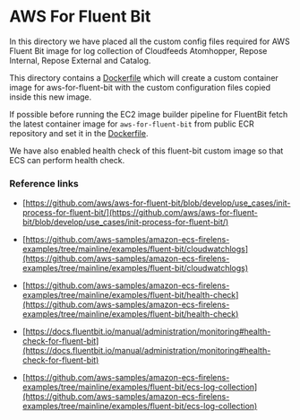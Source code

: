 # AWS For Fluent Bit
In this directory we have placed all the custom config files required for AWS Fluent Bit image for log collection of Cloudfeeds Atomhopper, Repose Internal, Repose External and Catalog.

This directory contains a [Dockerfile](./Dockerfile.aws-fluent-bit) which will create a custom container image for aws-for-fluent-bit with the custom configuration files copied inside this new image.

If possible before running the EC2 image builder pipeline for FluentBit fetch the latest container image for `aws-for-fluent-bit` from public ECR repository and set it in the [Dockerfile](./Dockerfile.aws-fluent-bit).

We have also enabled health check of this fluent-bit custom image so that ECS can perform health check.

### Reference links
- [https://github.com/aws/aws-for-fluent-bit/blob/develop/use_cases/init-process-for-fluent-bit/](https://github.com/aws/aws-for-fluent-bit/blob/develop/use_cases/init-process-for-fluent-bit/)

- [https://github.com/aws-samples/amazon-ecs-firelens-examples/tree/mainline/examples/fluent-bit/cloudwatchlogs](https://github.com/aws-samples/amazon-ecs-firelens-examples/tree/mainline/examples/fluent-bit/cloudwatchlogs)

- [https://github.com/aws-samples/amazon-ecs-firelens-examples/tree/mainline/examples/fluent-bit/health-check](https://github.com/aws-samples/amazon-ecs-firelens-examples/tree/mainline/examples/fluent-bit/health-check)

- [https://docs.fluentbit.io/manual/administration/monitoring#health-check-for-fluent-bit](https://docs.fluentbit.io/manual/administration/monitoring#health-check-for-fluent-bit)

- [https://github.com/aws-samples/amazon-ecs-firelens-examples/tree/mainline/examples/fluent-bit/ecs-log-collection](https://github.com/aws-samples/amazon-ecs-firelens-examples/tree/mainline/examples/fluent-bit/ecs-log-collection)

